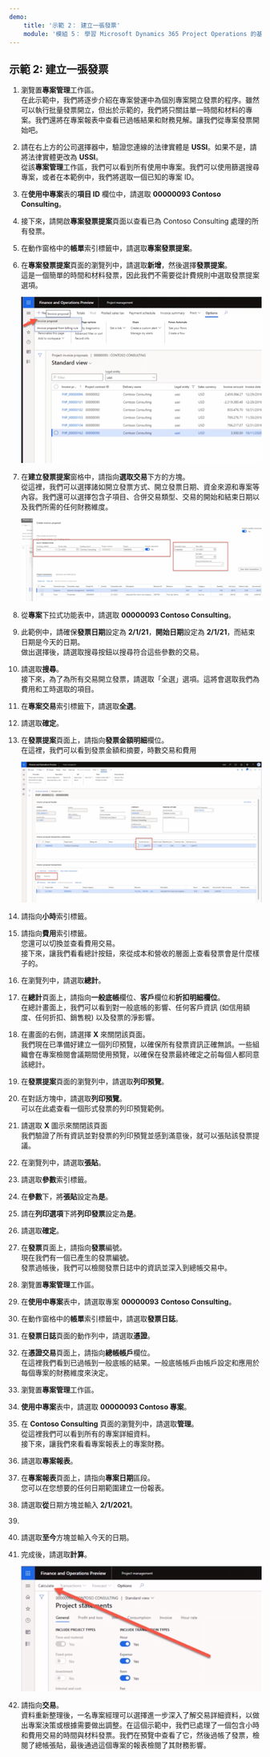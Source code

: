 ```yaml
---
demo:
    title: '示範 2： 建立一張發票'
    module: '模組 5： 學習 Microsoft Dynamics 365 Project Operations 的基礎知識'
---
```


## 示範 2: 建立一張發票

1. 瀏覽置**專案管理**工作區。  
    在此示範中，我們將逐步介紹在專案營運中為個別專案開立發票的程序。雖然可以執行批量發票開立，但出於示範的，我們將只關註單一時間和材料的專案。我們還將在專案報表中查看已過帳結果和財務見解。讓我們從專案發票開始吧。 

1. 請在右上方的公司選擇器中，驗證您連線的法律實體是 **USSI**。如果不是，請將法律實體更改為 **USSI**。  
    從該**專案管理**工作區，我們可以看到所有使用中專案。我們可以使用篩選搜尋專案，或者在本範例中，我們將選取一個已知的專案 ID。 

1. 在**使用中專案**表的**項目 ID** 欄位中，請選取 **00000093 Contoso Consulting**。  

1. 接下來，請開啟**專案發票提案**頁面以查看已為 Contoso Consulting 處理的所有發票。 

1. 在動作窗格中的**帳單**索引標籤中，請選取**專案發票提案**。 

1. 在**專案發票提案**頁面的瀏覽列中，請選取**新增**，然後選擇**發票提案**。  
    這是一個簡單的時間和材料發票，因此我們不需要從計費規則中選取發票提案選項。 

    ![在專案發票提案頁面上醒目提示新發票提案的螢幕擷取畫面。](./media/projops_invoice_1_new_invoice_proposal.png)

1. 在**建立發票提案**窗格中，請指向**選取交易**下方的方塊。  
    從這裡，我們可以選擇諸如開立發票方式、開立發票日期、資金來源和專案等內容。我們還可以選擇包含子項目、合併交易類型、交易的開始和結束日期以及我們所需的任何財務維度。 

    ![在建立發票提案窗格醒目提示了選擇交易區段的螢幕擷取畫面。](./media/projops_invoice_2_select_transactions.png)

1. 從**專案**下拉式功能表中，請選取 **00000093 Contoso Consulting**。 

1. 此範例中，請確保**發票日期**設定為 **2/1/21**，**開始日期**設定為 **2/1/21**，而結束日期是今天的日期。  
    做出選擇後，請選取搜尋按鈕以搜尋符合這些參數的交易。

1. 請選取**搜尋**。  
    接下來，為了為所有交易開立發票，請選取「全選」選項。這將會選取我們為費用和工時選取的項目。

1. 在**專案交易**索引標籤下，請選取**全選**。

1. 請選取**確定**。 

1. 在**發票提案**頁面上，請指向**發票金額明細**欄位。  
    在這裡，我們可以看到發票金額和摘要，時數交易和費用

    ![在發票提案頁面上醒目提示了發票金額明細的螢幕擷取畫面。](./media/projops_invoice_3_invoice_line_amount_column.png)

1. 請指向**小時**索引標籤。 

1. 請指向**費用**索引標籤。  
    您還可以切換並查看費用交易。  
接下來，讓我們看看總計按鈕，來從成本和營收的層面上查看發票會是什麼樣子的。

1. 在瀏覽列中，請選取**總計**。

1. 在**總計**頁面上，請指向**一般底帳**欄位、**客戶**欄位和**折扣明細欄位**。  
    在總計畫面上，我們可以看到對一般底帳的影響、任何客戶資訊 (如信用額度、任何折扣、銷售稅) 以及發票的淨影響。 

1. 在畫面的右側，請選擇 **X** 來關閉該頁面。  
    我們現在已準備好建立一個列印預覽，以確保所有發票資訊正確無誤。一些組織會在專案檢閱會議期間使用預覽，以確保在發票最終確定之前每個人都同意該總計。 

1. 在**發票提案**頁面的瀏覽列中，請選取**列印預覽**。 

1. 在對話方塊中，請選取**列印預覽**。  
    可以在此處查看一個形式發票的列印預覽範例。 

1. 請選取 **X** 圖示來關閉該頁面  
    我們驗證了所有資訊並對發票的列印預覽並感到滿意後，就可以張貼該發票提議。

1. 在瀏覽列中，請選取**張貼**。

1. 請選取**參數**索引標籤。

1. 在**參數**下，將**張貼**設定為**是**。

1. 請在**列印選項**下將**列印發票**設定為**是**。

1. 請選取**確定**。

1. 在**發票**頁面上，請指向**發票**編號。  
    現在我們有一個已產生的發票編號。  
    發票過帳後，我們可以檢閱發票日誌中的資訊並深入到總帳交易中。

1. 瀏覽置**專案管理**工作區。

1. 在**使用中專案**表中，請選取專案 **00000093** **Contoso Consulting**。

1. 在動作窗格中的**帳單**索引標籤中，請選取**發票日誌**。

1. 在**發票日誌**頁面的動作列中，請選取**憑證**。

1. 在**憑證交易**頁面上，請指向**總帳帳戶**欄位。  
    在這裡我們看到已過帳到一般底帳的結果。一般底帳帳戶由帳戶設定和應用於每個專案的財務維度來決定。

1. 瀏覽置**專案管理**工作區。 

1. **使用中專案**表中，請選取 **00000093 Contoso 專案**。

1. 在 **Contoso Consulting** 頁面的瀏覽列中，請選取**管理**。  
    從這裡我們可以看到所有的專案詳細資料。  
    接下來，讓我們來看看專案報表上的專案財務。

1. 請選取**專案報表**。

1. 在**專案報表**頁面上，請指向**專案日期**區段。  
您可以在您想要的任何日期範圍建立一份報表。

1. 請選取**從**日期方塊並輸入 **2/1/2021**。
1. 
1. 請選取**至今**方塊並輸入今天的日期。

1. 完成後，請選取**計算**。

    ![在專案報表頁面上醒目提示了計算選項的螢幕擷取畫面。](./media/projops_invoice_4_calculate.png)

1. 請指向**交易**。  
    資料重新整理後，一名專案經理可以選擇進一步深入了解交易詳細資料，以做出專案決策或根據需要做出調整。在這個示範中，我們已處理了一個包含小時和費用交易的時間與材料發票。我們在預覽中查看了它，然後過帳了發票，檢閱了總帳張貼，最後通過這個專案的報表檢閱了其財務影響。
